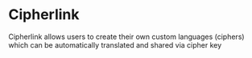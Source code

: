 <h1>Cipherlink</h1>

Cipherlink allows users to create their own custom languages (ciphers) which can be automatically translated and shared via cipher key

